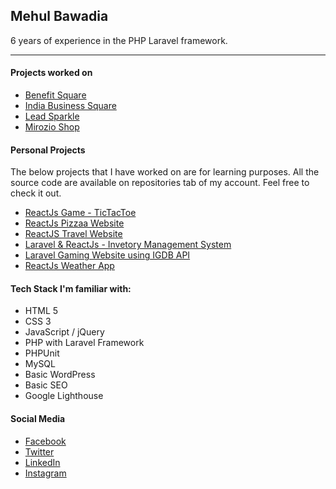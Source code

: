 ## Mehul Bawadia

6 years of experience in the PHP Laravel framework.

----

#### Projects worked on

- [Benefit Square](https://www.benefitsquare.com)
- [India Business Square](https://www.ibizsquare.com)
- [Lead Sparkle](https://leadsparkle.com)
- [Mirozio Shop](https://www.mirozioshop.com)

#### Personal Projects

The below projects that I have worked on are for learning purposes. All the source code are available on repositories tab of my account. Feel free to check it out.

- [ReactJs Game - TicTacToe](https://mehulbawadia.github.io/react-tic-tac-toe)
- [ReactJs Pizzaa Website](https://mehulbawadia.github.io/react-website-pizza)
- [ReactJS Travel Website](https://mehulbawadia.github.io/react-travel-website)
- [Laravel & ReactJs - Invetory Management System](https://github.com/MehulBawadia/inventory-management)
- [Laravel Gaming Website using IGDB API](https://github.com/MehulBawadia/laravel-igdb-website)
- [ReactJs Weather App](https://github.com/MehulBawadia/react-weather-app)

#### Tech Stack I'm familiar with:
- HTML 5
- CSS 3
- JavaScript / jQuery
- PHP with Laravel Framework
- PHPUnit
- MySQL
- Basic WordPress
- Basic SEO
- Google Lighthouse

#### Social Media
- [Facebook](https://www.facebook.com/MeTheSaiyanPrince)
- [Twitter](https://twitter.com/MehulBawadia)
- [LinkedIn](https://www.linkedin.com/in/mehulbawadia)
- [Instagram](https://www.instagram.com/mehulbawadia)
